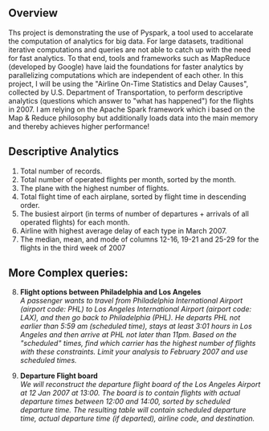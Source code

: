 ## Overview

Ths project is demonstrating the use of Pyspark, a tool used to accelarate the computation of analytics for big data. For large datasets, traditional iterative computations and queries are not able to catch up with the need for fast analytics. To that end, tools and frameworks such as MapReduce (developed by Google) have laid the foundations for faster analytics  by parallelizing computations which are independent of each other. In this project, I will be using the "Airline On-Time Statistics and Delay Causes", collected by U.S. Department of Transportation, to perform  descriptive analytics (questions which answer to "what has happened") for the flights in 2007. I am relying on the Apache Spark framework which i based on the Map & Reduce philosophy but additionally loads data into the main memory and thereby achieves higher performance!


## Descriptive Analytics  

1. Total number of records.
2. Total number of operated flights per month, sorted by the month.
3. The plane with the highest number of flights.
4. Total flight time of each airplane, sorted by flight time in descending order.
5. The busiest airport (in terms of number of departures + arrivals of all operated flights) for each month.
6. Airline with highest average delay of each type in March 2007.
7. The median, mean, and mode of columns 12-16, 19-21 and 25-29 for the flights in the third week of 2007

## More Complex queries:

8. **Flight options between Philadelphia and Los Angeles**  
  *A passenger wants to travel from Philadelphia International Airport (airport code:
  PHL) to Los Angeles International Airport (airport code: LAX), and then go back to Philadelphia
  (PHL). He departs PHL not earlier than 5:59 am (scheduled time), stays at least 3:01 hours in Los
  Angeles and then arrive at PHL not later than 11pm. Based on the "scheduled" times, find which
  carrier has the highest number of flights with these constraints. Limit your analysis to February
  2007 and use scheduled times.*

9. **Departure Flight board**  
  *We will reconstruct the departure flight board of the Los Angeles Airport at 12 Jan 2007 at 13:00. The
  board is to contain flights with actual departure times between 12:00 and 14:00, sorted by
  scheduled departure time. The resulting table will contain scheduled departure time,
  actual departure time (if departed), airline code, and destination.*

